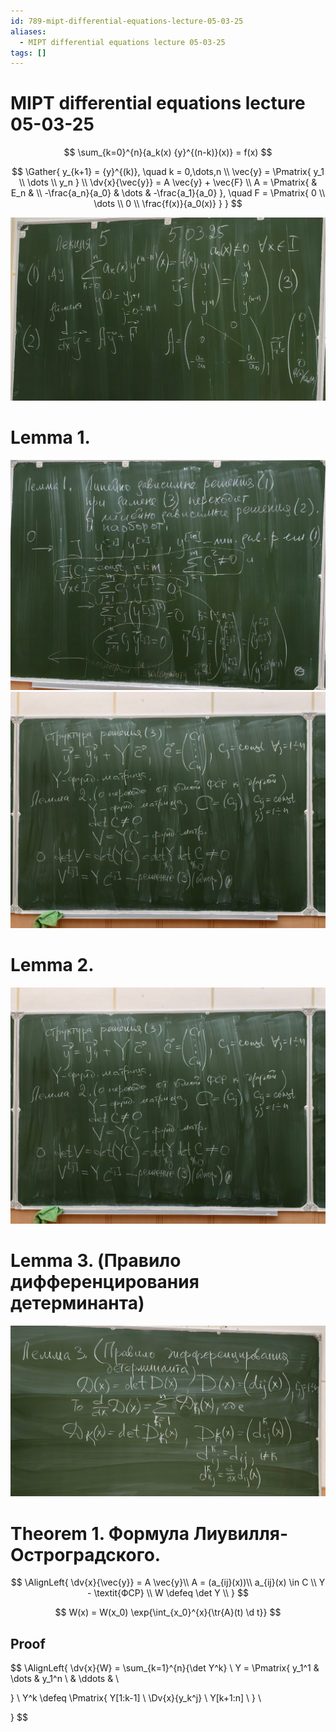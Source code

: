 ```yaml
---
id: 789-mipt-differential-equations-lecture-05-03-25
aliases:
  - MIPT differential equations lecture 05-03-25
tags: []
---
```


# MIPT differential equations lecture 05-03-25

$$
\sum_{k=0}^{n}{a_k(x) {y}^{(n-k)}(x)} = f(x)
$$

$$
\Gather{
y_{k+1} = {y}^{(k)}, \quad k = 0,\dots,n \\
\vec{y} = \Pmatrix{
y_1 \\
\dots \\
y_n
} \\
\dv{x}{\vec{y}} = A \vec{y} + \vec{F} \\
A = \Pmatrix{
& E_n & \\
-\frac{a_n}{a_0} & \dots & -\frac{a_1}{a_0}
}, \quad F = \Pmatrix{
0 \\
\dots \\
0 \\
\frac{f(x)}{a_0(x)}
}
}
$$

![98676.png](assets/imgs/98676.png)

# Lemma 1.

![98976875.png](assets/imgs/98976875.png)
![9865543.png](assets/imgs/9865543.png)

# Lemma 2.

![9865543.png](assets/imgs/9865543.png)

# Lemma 3. (Правило дифференцирования детерминанта)

![3457454.png](assets/imgs/3457454.png)

# Theorem 1. Формула Лиувилля-Остроградского.

$$
\AlignLeft{
\dv{x}{\vec{y}} = A \vec{y}\\
A = (a_{ij}(x))\\
a_{ij}(x) \in C \\
Y - \textit{ФСР} \\
W \defeq \det Y \\
}
$$

$$
W(x) = W(x_0) \exp{\int_{x_0}^{x}{\tr{A}(t) \d t}}
$$

## Proof
$$
\AlignLeft{
\dv{x}{W} = \sum_{k=1}^{n}{\det Y^k} \\
Y = \Pmatrix{
y_1^1 & \dots & y_1^n \\
& \ddots & \\

} \\
Y^k \defeq \Pmatrix{
Y[1:k-1] \\
\Dv{x}{y_k^j} \\
Y[k+1:n] \\
} \\

}
$$
